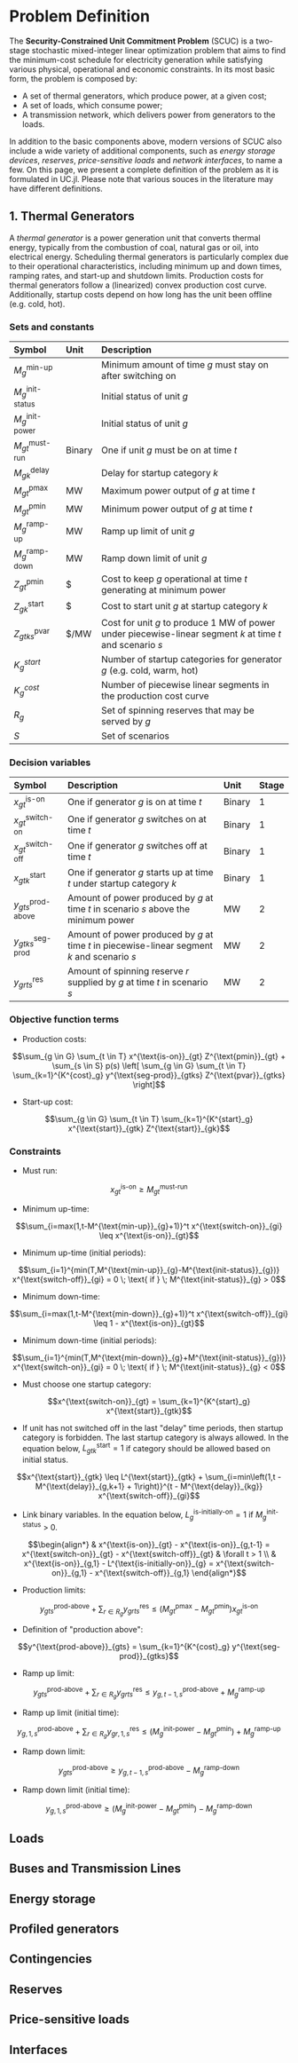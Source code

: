 # Problem Definition

The **Security-Constrained Unit Commitment Problem** (SCUC) is a two-stage stochastic mixed-integer linear optimization problem that aims to find the minimum-cost schedule for electricity generation while satisfying various physical, operational and economic constraints. In its most basic form, the problem is composed by:

- A set of thermal generators, which produce power, at a given cost;
- A set of loads, which consume power;
- A transmission network, which delivers power from generators to the loads.

In addition to the basic components above, modern versions of SCUC also include a wide variety of additional components, such as _energy storage devices_, _reserves_, _price-sensitive loads_ and _network interfaces_, to name a few. On this page, we present a complete definition of the problem as it is formulated in UC.jl. Please note that various souces in the literature may have different definitions.

## 1. Thermal Generators

A _thermal generator_ is a power generation unit that converts thermal energy, typically from the combustion of coal, natural gas or oil, into electrical energy. Scheduling thermal generators is particularly complex due to their operational characteristics, including minimum up and down times, ramping rates, and start-up and shutdown limits. Production costs for thermal generators follow a (linearized) convex production cost curve. Additionally, startup costs depend on how long has the unit been offline (e.g. cold, hot).

### Sets and constants

| Symbol                       | Unit   | Description                                                                                                |
| :--------------------------- | :----- | :--------------------------------------------------------------------------------------------------------- |
| $M^{\text{min-up}}_{g}$      |        | Minimum amount of time $g$ must stay on after switching on                                                 |
| $M^{\text{init-status}}_{g}$ |        | Initial status of unit $g$                                                                                 |
| $M^{\text{init-power}}_{g}$  |        | Initial status of unit $g$                                                                                 |
| $M^{\text{must-run}}_{gt}$   | Binary | One if unit $g$ must be on at time $t$                                                                     |
| $M^{\text{delay}}_{gk}$      |        | Delay for startup category $k$                                                                             |
| $M^{\text{pmax}}_{gt}$       | MW     | Maximum power output of $g$ at time $t$                                                                    |
| $M^{\text{pmin}}_{gt}$       | MW     | Minimum power output of $g$ at time $t$                                                                    |
| $M^{\text{ramp-up}}_{g}$     | MW     | Ramp up limit of unit $g$                                                                                  |
| $M^{\text{ramp-down}}_{g}$   | MW     | Ramp down limit of unit $g$                                                                                |
| $Z^{\text{pmin}}_{gt}$       | \$     | Cost to keep $g$ operational at time $t$ generating at minimum power                                       |
| $Z^{\text{start}}_{gk}$      | \$     | Cost to start unit $g$ at startup category $k$                                                             |
| $Z^{\text{pvar}}_{gtks}$     | \$/MW  | Cost for unit $g$ to produce 1 MW of power under piecewise-linear segment $k$ at time $t$ and scenario $s$ |
| $K^{start}_g$                |        | Number of startup categories for generator $g$ (e.g. cold, warm, hot)                                      |
| $K^{cost}_g$                 |        | Number of piecewise linear segments in the production cost curve                                           |
| $R_g$                        |        | Set of spinning reserves that may be served by $g$                                                         |
| $S$                          |        | Set of scenarios                                                                                           |

### Decision variables

| Symbol                        | Description                                                                                  | Unit   | Stage |
| :---------------------------- | :------------------------------------------------------------------------------------------- | :----- | :---- |
| $x^{\text{is-on}}_{gt}$       | One if generator $g$ is on at time $t$                                                       | Binary | 1     |
| $x^{\text{switch-on}}_{gt}$   | One if generator $g$ switches on at time $t$                                                 | Binary | 1     |
| $x^{\text{switch-off}}_{gt}$  | One if generator $g$ switches off at time $t$                                                | Binary | 1     |
| $x^{\text{start}}_{gtk}$      | One if generator $g$ starts up at time $t$ under startup category $k$                        | Binary | 1     |
| $y^{\text{prod-above}}_{gts}$ | Amount of power produced by $g$ at time $t$ in scenario $s$ above the minimum power          | MW     | 2     |
| $y^{\text{seg-prod}}_{gtks}$  | Amount of power produced by $g$ at time $t$ in piecewise-linear segment $k$ and scenario $s$ | MW     | 2     |
| $y^{\text{res}}_{grts}$       | Amount of spinning reserve $r$ supplied by $g$ at time $t$ in scenario $s$                   | MW     | 2     |

### Objective function terms

- Production costs:

```math
\sum_{g \in G} \sum_{t \in T} x^{\text{is-on}}_{gt} Z^{\text{pmin}}_{gt}
+ \sum_{s \in S} p(s) \left[
    \sum_{g \in G} \sum_{t \in T} \sum_{k=1}^{K^{cost}_g}
    y^{\text{seg-prod}}_{gtks} Z^{\text{pvar}}_{gtks}
\right]
```

- Start-up cost:

```math
\sum_{g \in G} \sum_{t \in T} \sum_{k=1}^{K^{start}_g} x^{\text{start}}_{gtk} Z^{\text{start}}_{gk}
```

### Constraints

- Must run:

```math
x^{\text{is-on}}_{gt} \geq M^{\text{must-run}}_{gt}
```

- Minimum up-time:

```math
\sum_{i=max(1,t-M^{\text{min-up}}_{g}+1)}^t x^{\text{switch-on}}_{gi} \leq x^{\text{is-on}}_{gt}
```

- Minimum up-time (initial periods):

```math
\sum_{i=1}^{min(T,M^{\text{min-up}}_{g}-M^{\text{init-status}}_{g})} x^{\text{switch-off}}_{gi} = 0 \; \text{ if } \; M^{\text{init-status}}_{g} > 0
```

- Minimum down-time:

```math
\sum_{i=max(1,t-M^{\text{min-down}}_{g}+1)}^t x^{\text{switch-off}}_{gi} \leq 1 - x^{\text{is-on}}_{gt}
```

- Minimum down-time (initial periods):

```math
\sum_{i=1}^{min(T,M^{\text{min-down}}_{g}+M^{\text{init-status}}_{g})} x^{\text{switch-on}}_{gi} = 0 \; \text{ if } \; M^{\text{init-status}}_{g} < 0
```

- Must choose one startup category:

```math
x^{\text{switch-on}}_{gt} = \sum_{k=1}^{K^{start}_g} x^{\text{start}}_{gtk}
```

- If unit has not switched off in the last "delay" time periods, then startup category is forbidden.
  The last startup category is always allowed.
  In the equation below, $L^{\text{start}}_{gtk}=1$ if category should be allowed based on initial status.

```math
x^{\text{start}}_{gtk} \leq L^{\text{start}}_{gtk} + \sum_{i=min\left(1,t - M^{\text{delay}}_{g,k+1} + 1\right)}^{t - M^{\text{delay}}_{kg}} x^{\text{switch-off}}_{gi}
```

- Link binary variables. In the equation below, $L^{\text{is-initially-on}}_{g} = 1$ if $M^{\text{init-status}}_{g}$ > 0.

```math
\begin{align*}
& x^{\text{is-on}}_{gt} - x^{\text{is-on}}_{g,t-1} = x^{\text{switch-on}}_{gt} - x^{\text{switch-off}}_{gt} & \forall t > 1 \\
& x^{\text{is-on}}_{g,1} - L^{\text{is-initially-on}}_{g} = x^{\text{switch-on}}_{g,1} - x^{\text{switch-off}}_{g,1}
\end{align*}
```

- Production limits:

```math
y^{\text{prod-above}}_{gts} + \sum_{r \in R_g} y^{\text{res}}_{grts} \leq
(M^{\text{pmax}}_{gt} - M^{\text{pmin}}_{gt}) x^{\text{is-on}}_{gt}
```

- Definition of "production above":

```math
y^{\text{prod-above}}_{gts} = \sum_{k=1}^{K^{cost}_g} y^{\text{seg-prod}}_{gtks}
```

- Ramp up limit:

```math
y^{\text{prod-above}}_{gts} + \sum_{r \in R_g} y^{\text{res}}_{grts} \leq
y^{\text{prod-above}}_{g,t-1,s} + M^{\text{ramp-up}}_{g}
```

- Ramp up limit (initial time):

```math
y^{\text{prod-above}}_{g,1,s} + \sum_{r \in R_g} y^{\text{res}}_{gr,1,s} \leq
\left(M^{\text{init-power}}_{g} - M^{\text{pmin}}_{gt}\right) + M^{\text{ramp-up}}_{g}
```

- Ramp down limit:

```math
y^{\text{prod-above}}_{gts} \geq
y^{\text{prod-above}}_{g,t-1,s} - M^{\text{ramp-down}}_{g}
```

- Ramp down limit (initial time):

```math
y^{\text{prod-above}}_{g,1,s} \geq
\left(M^{\text{init-power}}_{g} - M^{\text{pmin}}_{gt}\right) - M^{\text{ramp-down}}_{g}
```

## Loads

## Buses and Transmission Lines

## Energy storage

## Profiled generators

## Contingencies

## Reserves

## Price-sensitive loads

## Interfaces
